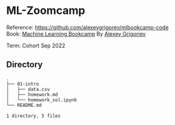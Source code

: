 # ML-Zoomcamp

Reference:  https://github.com/alexeygrigorev/mlbookcamp-code <br>
Book: [Machine Learning Bookcamp](https://learning.oreilly.com/library/view/machine-learning-bookcamp/9781617296819/) By [Alexey Grigoriev](https://github.com/alexeygrigorev)

Term: Cohort Sep 2022

## Directory

```plaintext
.
├── 01-intro
│   ├── data.csv
│   ├── homework.md
│   └── homework_sol.ipynb
└── README.md

1 directory, 5 files
```